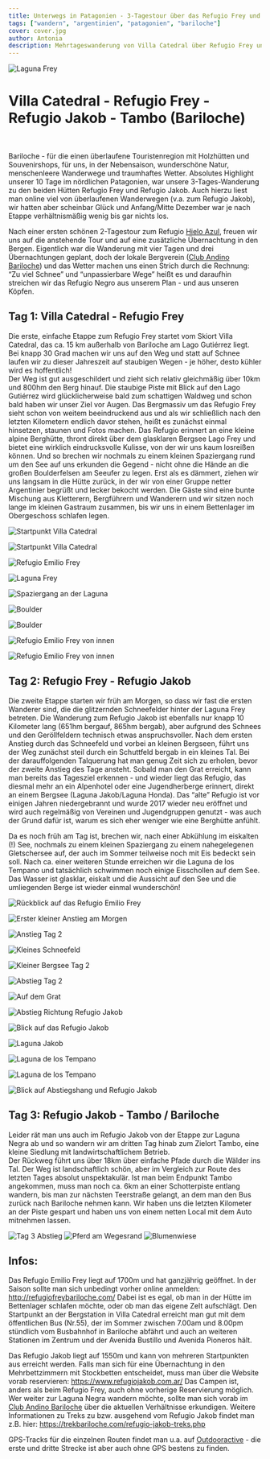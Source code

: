 ```yaml
---
title: Unterwegs in Patagonien - 3-Tagestour über das Refugio Frey und das Refugio Jakob zurück nach Bariloche 
tags: ["wandern", "argentinien", "patagonien", "bariloche"]
cover: cover.jpg
author: Antonia
description: Mehrtageswanderung von Villa Catedral über Refugio Frey und Refugio Jakob nach Tambo und Bariloche in Patagonien, Argentinien
---
```


![Laguna Frey](./cover.jpg)

# Villa Catedral - Refugio Frey - Refugio Jakob - Tambo (Bariloche) 
<br/> 

Bariloche - für die einen überlaufene Touristenregion mit Holzhütten und Souvenirshops, für uns, in der Nebensaison, wunderschöne Natur, menschenleere Wanderwege und traumhaftes Wetter. Absolutes Highlight unserer 10 Tage im nördlichen Patagonien, war unsere 3-Tages-Wanderung zu den beiden Hütten Refugio Frey und Refugio Jakob. 
Auch hierzu liest man online viel von überlaufenen Wanderwegen (v.a. zum Refugio Jakob), wir hatten aber scheinbar Glück und Anfang/Mitte Dezember war je nach Etappe verhältnismäßig wenig bis gar nichts los. 

Nach einer ersten schönen 2-Tagestour zum Refugio [Hielo Azul](http://refugiohieloazul.com.ar/), freuen wir uns auf die anstehende Tour und auf eine zusätzliche Übernachtung in den Bergen. Eigentlich war die Wanderung mit vier Tagen und drei Übernachtungen geplant, doch der lokale Bergverein ([Club Andino Bariloche](http://www.clubandino.org/)) und das Wetter machen uns einen Strich durch die Rechnung: “Zu viel Schnee” und “unpassierbare Wege” heißt es und daraufhin streichen wir das Refugio Negro aus unserem Plan - und aus unseren Köpfen.

## Tag 1: Villa Catedral - Refugio Frey 

Die erste, einfache Etappe zum Refugio Frey startet vom Skiort Villa Catedral, das ca. 15 km außerhalb von Bariloche am Lago Gutiérrez liegt. Bei knapp 30 Grad machen wir uns auf den Weg und statt auf Schnee laufen wir zu dieser Jahreszeit auf staubigen Wegen - je höher, desto kühler wird es hoffentlich! <br/> Der Weg ist gut ausgeschildert und zieht sich relativ gleichmäßig über 10km und 800hm den Berg hinauf. Die staubige Piste mit Blick auf den Lago Gutiérrez wird glücklicherweise bald zum schattigen Waldweg und schon bald haben wir unser Ziel vor Augen. Das Bergmassiv um das Refugio Frey sieht schon von weitem beeindruckend aus und als wir schließlich nach den letzten Kilometern endlich davor stehen, heißt es zunächst einmal hinsetzen, staunen und Fotos machen. Das Refugio erinnert an eine kleine alpine Berghütte, thront direkt über dem glasklaren Bergsee Lago Frey und bietet eine wirklich eindrucksvolle Kulisse, von der wir uns kaum losreißen können. 
Und so brechen wir nochmals zu einem kleinen Spaziergang rund um den See auf uns erkunden die Gegend - nicht ohne die Hände an die großen Boulderfelsen am Seeufer zu legen. Erst als es dämmert, ziehen wir uns langsam in die Hütte zurück, in der wir von einer Gruppe netter Argentinier begrüßt und lecker bekocht werden. Die Gäste sind eine bunte Mischung aus Kletterern, Bergführern und Wanderern und wir sitzen noch lange im kleinen Gastraum zusammen, bis wir uns in einem Bettenlager im Obergeschoss schlafen legen.

![Startpunkt Villa Catedral](./start2.jpg)

![Startpunkt Villa Catedral](./start.jpg)

![Refugio Emilio Frey](./freylago.jpg)

![Laguna Frey](./lagunafrey.jpg)

![Spaziergang an der Laguna](./yannicktalfrey.jpg)

![Boulder](./boulder1.jpg)

![Boulder](./boulder2.jpg)

![Refugio Emilio Frey von innen](./frey.jpg)

![Refugio Emilio Frey von innen](./frey2.jpg)

## Tag 2: Refugio Frey - Refugio Jakob

Die zweite Etappe starten wir früh am Morgen, so dass wir fast die ersten Wanderer sind, die die glitzernden Schneefelder hinter der Laguna Frey betreten. Die Wanderung zum Refugio Jakob ist ebenfalls nur knapp 10 Kilometer lang (651hm bergauf, 865hm bergab), aber aufgrund des Schnees und den Geröllfeldern technisch etwas anspruchsvoller. Nach dem ersten Anstieg durch das Schneefeld und vorbei an kleinen Bergseen, führt uns der Weg zunächst steil durch ein Schuttfeld bergab in ein kleines Tal. Bei der darauffolgenden Talquerung hat man genug Zeit sich zu erholen, bevor der zweite Anstieg des Tage ansteht. Sobald man den Grat erreicht, kann man bereits das Tagesziel erkennen - und wieder liegt das Refugio, das diesmal mehr an ein Alpenhotel oder eine Jugendherberge erinnert, direkt an einem Bergsee (Laguna Jakob/Laguna Honda). Das “alte” Refugio ist vor einigen Jahren niedergebrannt und wurde 2017 wieder neu eröffnet und wird auch regelmäßig von Vereinen und Jugendgruppen genutzt - was auch der Grund dafür ist, warum es sich eher weniger wie eine Berghütte anfühlt.

Da es noch früh am Tag ist, brechen wir, nach einer Abkühlung im eiskalten (!) See, nochmals zu einem kleinen Spaziergang zu einem nahegelegenen Gletschersee auf, der auch im Sommer teilweise noch mit Eis bedeckt sein soll. Nach ca. einer weiteren Stunde erreichen wir die Laguna de los Tempano und tatsächlich schwimmen noch einige Eisschollen auf dem See. Das Wasser ist glasklar, eiskalt und die Aussicht auf den See und die umliegenden Berge ist wieder einmal wunderschön!

![Rückblick auf das Refugio Emilio Frey](./rueckblick.jpg)

![Erster kleiner Anstieg am Morgen](./yannicktag2.jpg)

![Anstieg Tag 2](./yannickaufstiegtag2.jpg)

![Kleines Schneefeld](./yannickschnee.jpg)

![Kleiner Bergsee Tag 2](./bergsee2.jpg)

![Abstieg Tag 2](./yannickabstiegtag2.jpg)

![Auf dem Grat](./grat.jpg)

![Abstieg Richtung Refugio Jakob](./abstiegjakob.jpg)

![Blick auf das Refugio Jakob](./refugiojakob.jpg)

![Laguna Jakob](./lagunajakob.jpg)

![Laguna de los Tempano](./eissee.jpg)

![Laguna de los Tempano](./tonieis.jpg)

![Blick auf Abstiegshang und Refugio Jakob](./Refugio.jpg)


## Tag 3: Refugio Jakob - Tambo / Bariloche

Leider rät man uns auch im Refugio Jakob von der Etappe zur Laguna Negra ab und so wandern wir am dritten Tag hinab zum Zielort Tambo, eine kleine Siedlung mit landwirtschaftlichem Betrieb. <br/>
Der Rückweg führt uns über 18km über einfache Pfade durch die Wälder ins Tal. Der Weg ist landschaftlich schön, aber im Vergleich zur Route des letzten Tages absolut unspektakulär. Ist man beim Endpunkt Tambo angekommen, muss man noch ca. 6km an einer Schotterpiste entlang wandern, bis man zur nächsten Teerstraße gelangt, an dem man den Bus zurück nach Bariloche nehmen kann. Wir haben uns die letzten Kilometer an der Piste gespart und haben uns von einem netten Local mit dem Auto mitnehmen lassen.

![Tag 3 Abstieg](./abstieg.jpg)
![Pferd am Wegesrand](./pferd.jpg)
![Blumenwiese](./blumen.jpg)

## Infos:

Das Refugio Emilio Frey liegt auf 1700m und hat ganzjährig geöffnet. In der Saison sollte man sich unbedingt vorher online anmelden: http://refugiofreybariloche.com/ Dabei ist es egal, ob man in der Hütte im Bettenlager schlafen möchte, oder ob man das eigene Zelt aufschlägt. Den Startpunkt an der Bergstation in Villa Catedral erreicht man gut mit dem öffentlichen Bus (Nr.55), der im Sommer zwischen 7.00am und 8.00pm stündlich vom Busbahnhof in Bariloche abfährt und auch an weiteren Stationen im Zentrum und der Avenida Bustillo und Avenida Pioneros hält.

Das Refugio Jakob liegt auf 1550m und kann von mehreren Startpunkten aus erreicht werden. Falls man sich für eine Übernachtung in den Mehrbettzimmern mit Stockbetten entscheidet, muss man über die Website vorab reservieren: https://www.refugiojakob.com.ar/ Das Campen ist, anders als beim Refugio Frey, auch ohne vorherige Reservierung möglich.
Wer weiter zur Laguna Negra wandern möchte, sollte man sich vorab im [Club Andino Bariloche](http://www.clubandino.org/) über die aktuellen Verhältnisse erkundigen. Weitere Informationen zu Treks zu bzw. ausgehend vom Refugio Jakob findet man z.B. hier: https://trekbariloche.com/refugio-jakob-treks.php

GPS-Tracks für die einzelnen Routen findet man u.a. auf [Outdooractive](https://www.outdooractive.com/) - die erste und dritte Strecke ist aber auch ohne GPS bestens zu finden.

